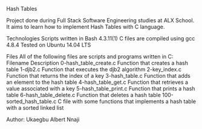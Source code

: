 Hash Tables

Project done during Full Stack Software Engineering studies at ALX School. It aims to learn how to implement Hash Tables with C language.

Technologies
Scripts written in Bash 4.3.11(1)
C files are compiled using gcc 4.8.4
Tested on Ubuntu 14.04 LTS

Files
All of the following files are scripts and programs written in C:
Filename	Description
0-hash_table_create.c	Function that creates a hash table
1-djb2.c	Function that executes the djb2 algorithm
2-key_index.c	Function that returns the index of a key
3-hash_table.c	Function that adds an element to the hash table
4-hash_table_get.c	Function that retrieves a value associated with a key
5-hash_table_print.c	Function that prints a hash table
6-hash_table_delete.c	Function that deletes a hash table
100-sorted_hash_table.c	C file with some functions that implements a hash table with a sorted linked list

Author: Ukaegbu Albert Nnaji

